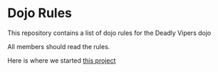 Dojo Rules
==========

This repository contains a list of dojo rules for the Deadly Vipers dojo

All members should read the rules. 

Here is where we started [this project](https://github.com/deadlyvipers)
